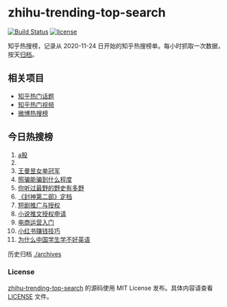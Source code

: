 # zhihu-trending-top-search

[![Build Status](https://github.com/justjavac/zhihu-trending-top-search/workflows/ci/badge.svg?branch=main)](https://github.com/justjavac/zhihu-trending-top-search/actions)
[![license](https://img.shields.io/github/license/justjavac/zhihu-trending-top-search)](https://github.com/justjavac/zhihu-trending-top-search/blob/main/LICENSE)

知乎热搜榜，记录从 2020-11-24 日开始的知乎热搜榜单。每小时抓取一次数据，按天[归档](./archives)。

## 相关项目

- [知乎热门话题](https://github.com/justjavac/zhihu-trending-hot-questions)
- [知乎热门视频](https://github.com/justjavac/zhihu-trending-hot-video)
- [微博热搜榜](https://github.com/justjavac/weibo-trending-hot-search)

## 今日热搜榜

<!-- BEGIN -->
<!-- 最后更新时间 Sat Nov 30 2024 18:09:20 GMT+0800 (China Standard Time) -->

1. [a股](https://www.zhihu.com/search?q=a%E8%82%A1)
1. [](https://www.zhihu.com/search?q=)
1. [王曼昱女单冠军](https://www.zhihu.com/search?q=%E7%8E%8B%E6%9B%BC%E6%98%B1%E5%A5%B3%E5%8D%95%E5%86%A0%E5%86%9B)
1. [照骗能骗到什么程度](https://www.zhihu.com/search?q=%E7%85%A7%E9%AA%97%E8%83%BD%E9%AA%97%E5%88%B0%E4%BB%80%E4%B9%88%E7%A8%8B%E5%BA%A6)
1. [你听过最野的野史有多野](https://www.zhihu.com/search?q=%E4%BD%A0%E5%90%AC%E8%BF%87%E6%9C%80%E9%87%8E%E7%9A%84%E9%87%8E%E5%8F%B2%E6%9C%89%E5%A4%9A%E9%87%8E)
1. [《封神第二部》定档](https://www.zhihu.com/search?q=%E3%80%8A%E5%B0%81%E7%A5%9E%E7%AC%AC%E4%BA%8C%E9%83%A8%E3%80%8B%E5%AE%9A%E6%A1%A3)
1. [短剧推广与授权](https://www.zhihu.com/search?q=%E7%9F%AD%E5%89%A7%E6%8E%A8%E5%B9%BF%E4%B8%8E%E6%8E%88%E6%9D%83)
1. [小说推文授权申请](https://www.zhihu.com/search?q=%E5%B0%8F%E8%AF%B4%E6%8E%A8%E6%96%87%E6%8E%88%E6%9D%83%E7%94%B3%E8%AF%B7)
1. [电商运营入门](https://www.zhihu.com/search?q=%E7%94%B5%E5%95%86%E8%BF%90%E8%90%A5%E5%85%A5%E9%97%A8)
1. [小红书赚钱技巧](https://www.zhihu.com/search?q=%E5%B0%8F%E7%BA%A2%E4%B9%A6%E8%B5%9A%E9%92%B1%E6%8A%80%E5%B7%A7)
1. [为什么中国学生学不好英语](https://www.zhihu.com/search?q=%E4%B8%BA%E4%BB%80%E4%B9%88%E4%B8%AD%E5%9B%BD%E5%AD%A6%E7%94%9F%E5%AD%A6%E4%B8%8D%E5%A5%BD%E8%8B%B1%E8%AF%AD)

<!-- END -->

历史归档 [./archives](./archives)

### License

[zhihu-trending-top-search](https://github.com/justjavac/zhihu-trending-top-search) 的源码使用 MIT License
发布。具体内容请查看 [LICENSE](./LICENSE) 文件。
